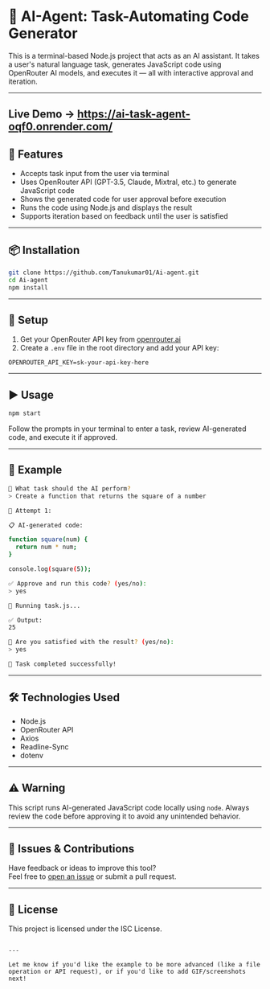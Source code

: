 # 🤖 AI-Agent: Task-Automating Code Generator

This is a terminal-based Node.js project that acts as an AI assistant. It takes a user's natural language task, generates JavaScript code using OpenRouter AI models, and executes it — all with interactive approval and iteration.

---
## Live Demo -> https://ai-task-agent-oqf0.onrender.com/

## 🚀 Features

- Accepts task input from the user via terminal
- Uses OpenRouter API (GPT-3.5, Claude, Mixtral, etc.) to generate JavaScript code
- Shows the generated code for user approval before execution
- Runs the code using Node.js and displays the result
- Supports iteration based on feedback until the user is satisfied

---

## 📦 Installation

```bash
git clone https://github.com/Tanukumar01/Ai-agent.git
cd Ai-agent
npm install
```

---

## 🔐 Setup

1. Get your OpenRouter API key from [openrouter.ai](https://openrouter.ai)
2. Create a `.env` file in the root directory and add your API key:

```env
OPENROUTER_API_KEY=sk-your-api-key-here
```

---

## ▶️ Usage

```bash
npm start
```

Follow the prompts in your terminal to enter a task, review AI-generated code, and execute it if approved.

---

## 📄 Example

```bash
💬 What task should the AI perform?
> Create a function that returns the square of a number

🔁 Attempt 1:

📋 AI-generated code:

function square(num) {
  return num * num;
}

console.log(square(5));

✅ Approve and run this code? (yes/no): 
> yes

🚀 Running task.js...

✅ Output:
25

🎯 Are you satisfied with the result? (yes/no):
> yes

🎉 Task completed successfully!
```

---

## 🛠️ Technologies Used

- Node.js  
- OpenRouter API  
- Axios  
- Readline-Sync  
- dotenv

---

## ⚠️ Warning

This script runs AI-generated JavaScript code locally using `node`. Always review the code before approving it to avoid any unintended behavior.

---

## 🐛 Issues & Contributions

Have feedback or ideas to improve this tool?  
Feel free to [open an issue](https://github.com/Tanukumar01/Ai-agent/issues) or submit a pull request.

---

## 📄 License

This project is licensed under the ISC License.
```

---

Let me know if you'd like the example to be more advanced (like a file operation or API request), or if you'd like to add GIF/screenshots next!
